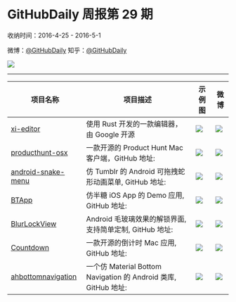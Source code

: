 # GitHubDaily 周报第 29 期

收纳时间：2016-4-25 - 2016-5-1

微博：[@GitHubDaily](https://weibo.com/GitHubDaily)
知乎：[@GitHubDaily](https://www.zhihu.com/people/githubdaily)

![](https://raw.githubusercontent.com/GitHubDaily/GitHubDaily/master/assets/weixin.png)

---

项目名称 | 项目描述 | 示例图 | 微博
--- | --- | --- | ---
[xi-editor](status.github_url) | 使用 Rust 开发的一款编辑器，由 Google 开源 | ![](http://ww3.sinaimg.cn/large/006fiYtfjw1f3g5rw47gfj310m0o6qcu.jpg) | [![](https://raw.githubusercontent.com/GitHubDaily/GitHubDaily/master/assets/sina_logo.png)](https://weibo.com/5722964389/DtxZNtvtv)
[producthunt-osx](status.github_url) | 一款开源的 Product Hunt Mac 客户端，GitHub 地址: | ![](http://ww3.sinaimg.cn/large/006fiYtfjw1f3fvuqiy2jj31400p043u.jpg) | [![](https://raw.githubusercontent.com/GitHubDaily/GitHubDaily/master/assets/sina_logo.png)](https://weibo.com/5722964389/DtvKtkMoj)
[android-snake-menu](status.github_url) | 仿 Tumblr 的 Android 可拖拽蛇形动画菜单, GitHub 地址: | ![](http://ww2.sinaimg.cn/large/006fiYtfjw1f2cmatm4rug30d40ncdnz.gif) | [![](https://raw.githubusercontent.com/GitHubDaily/GitHubDaily/master/assets/sina_logo.png)](https://weibo.com/5722964389/Dtf79wkXC)
[BTApp](status.github_url) | 仿半糖 iOS App 的 Demo 应用, GitHub 地址: | ![](http://ww2.sinaimg.cn/large/006fiYtfjw1f2cmcwjlbpg30d90o91ky.gif) | [![](https://raw.githubusercontent.com/GitHubDaily/GitHubDaily/master/assets/sina_logo.png)](https://weibo.com/5722964389/Dt5GEFT7V)
[BlurLockView](status.github_url) | Android 毛玻璃效果的解锁界面, 支持简单定制, GitHub 地址: | ![](http://ww3.sinaimg.cn/large/006fiYtfjw1f2cg3aakofj30h00y0q4w.jpg) | [![](https://raw.githubusercontent.com/GitHubDaily/GitHubDaily/master/assets/sina_logo.png)](https://weibo.com/5722964389/DsWga8cbW)
[Countdown](status.github_url) | 一款开源的倒计时 Mac 应用, GitHub 地址: | ![](http://ww4.sinaimg.cn/large/006fiYtfjw1f2cmejnoiwg30hr0ahjrc.gif) | [![](https://raw.githubusercontent.com/GitHubDaily/GitHubDaily/master/assets/sina_logo.png)](https://weibo.com/5722964389/DsMPFja4o)
[ahbottomnavigation](status.github_url) | 一个仿 Material Bottom Navigation 的 Android 类库, GitHub 地址: | ![](http://ww4.sinaimg.cn/large/006fiYtfjw1f2cltpapyng308w0ft43u.gif) | [![](https://raw.githubusercontent.com/GitHubDaily/GitHubDaily/master/assets/sina_logo.png)](https://weibo.com/5722964389/DsDpar5iQ)
